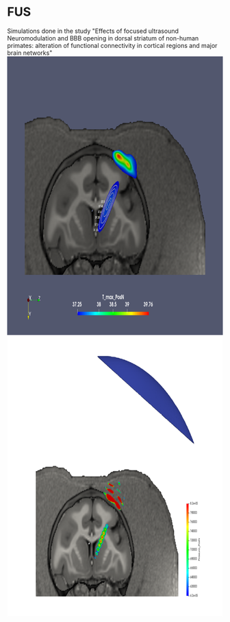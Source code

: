 # FUS

Simulations done in the study "Effects of focused ultrasound Neuromodulation and BBB opening in dorsal striatum of non-human primates: alteration of functional connectivity in cortical regions and major brain networks"
<img src="Figures/Max_Temperature.png" width="832" height="650">
<img src="Figures/Pressure_800kPa.png" width="867" height="653">

